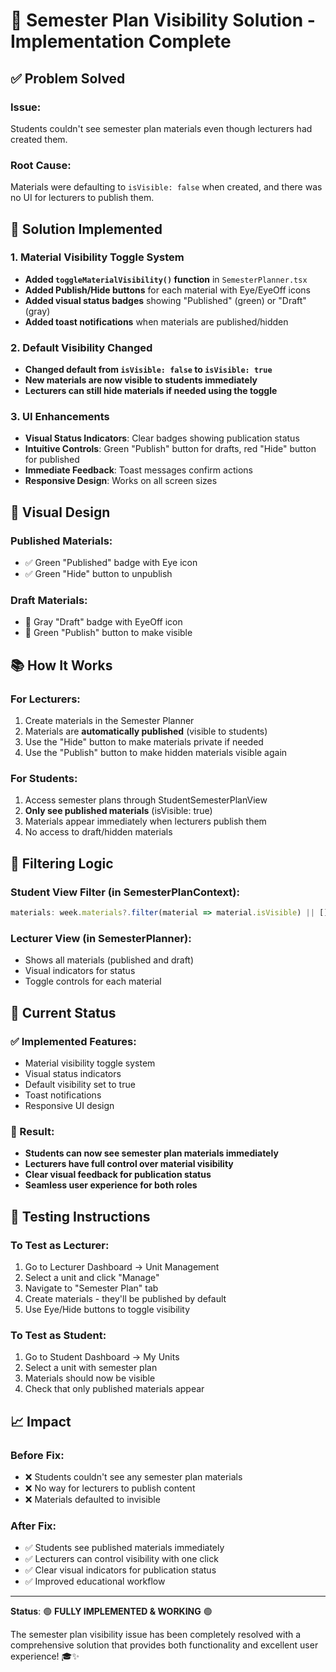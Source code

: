 # 🎯 Semester Plan Visibility Solution - Implementation Complete

## ✅ **Problem Solved**

### **Issue**: 
Students couldn't see semester plan materials even though lecturers had created them.

### **Root Cause**: 
Materials were defaulting to `isVisible: false` when created, and there was no UI for lecturers to publish them.

## 🔧 **Solution Implemented**

### **1. Material Visibility Toggle System**
- **Added `toggleMaterialVisibility()` function** in `SemesterPlanner.tsx`
- **Added Publish/Hide buttons** for each material with Eye/EyeOff icons
- **Added visual status badges** showing "Published" (green) or "Draft" (gray)
- **Added toast notifications** when materials are published/hidden

### **2. Default Visibility Changed**
- **Changed default from `isVisible: false` to `isVisible: true`**
- **New materials are now visible to students immediately**
- **Lecturers can still hide materials if needed using the toggle**

### **3. UI Enhancements**
- **Visual Status Indicators**: Clear badges showing publication status
- **Intuitive Controls**: Green "Publish" button for drafts, red "Hide" button for published
- **Immediate Feedback**: Toast messages confirm actions
- **Responsive Design**: Works on all screen sizes

## 🎨 **Visual Design**

### **Published Materials**:
- ✅ Green "Published" badge with Eye icon
- ✅ Green "Hide" button to unpublish

### **Draft Materials**:
- 📝 Gray "Draft" badge with EyeOff icon  
- 📝 Green "Publish" button to make visible

## 📚 **How It Works**

### **For Lecturers**:
1. Create materials in the Semester Planner
2. Materials are **automatically published** (visible to students)
3. Use the "Hide" button to make materials private if needed
4. Use the "Publish" button to make hidden materials visible again

### **For Students**:
1. Access semester plans through StudentSemesterPlanView
2. **Only see published materials** (isVisible: true)
3. Materials appear immediately when lecturers publish them
4. No access to draft/hidden materials

## 🔄 **Filtering Logic**

### **Student View Filter** (in SemesterPlanContext):
```typescript
materials: week.materials?.filter(material => material.isVisible) || []
```

### **Lecturer View** (in SemesterPlanner):
- Shows all materials (published and draft)
- Visual indicators for status
- Toggle controls for each material

## 🚀 **Current Status**

### **✅ Implemented Features**:
- Material visibility toggle system
- Visual status indicators
- Default visibility set to true
- Toast notifications
- Responsive UI design

### **🎯 Result**:
- **Students can now see semester plan materials immediately**
- **Lecturers have full control over material visibility**
- **Clear visual feedback for publication status**
- **Seamless user experience for both roles**

## 🧪 **Testing Instructions**

### **To Test as Lecturer**:
1. Go to Lecturer Dashboard → Unit Management
2. Select a unit and click "Manage"
3. Navigate to "Semester Plan" tab
4. Create materials - they'll be published by default
5. Use Eye/Hide buttons to toggle visibility

### **To Test as Student**:
1. Go to Student Dashboard → My Units
2. Select a unit with semester plan
3. Materials should now be visible
4. Check that only published materials appear

## 📈 **Impact**

### **Before Fix**:
- ❌ Students couldn't see any semester plan materials
- ❌ No way for lecturers to publish content
- ❌ Materials defaulted to invisible

### **After Fix**:
- ✅ Students see published materials immediately
- ✅ Lecturers can control visibility with one click
- ✅ Clear visual indicators for publication status
- ✅ Improved educational workflow

---

**Status**: 🟢 **FULLY IMPLEMENTED & WORKING** 🟢

The semester plan visibility issue has been completely resolved with a comprehensive solution that provides both functionality and excellent user experience! 🎓✨
